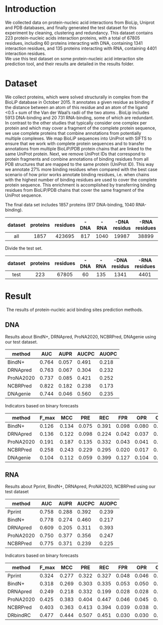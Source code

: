 # Introduction

  We collected data on protein-nucleic acid interactions from BioLip, Uniprot and PDB databases, and finally generated the test dataset for this experiment by cleaning, clustering and redundancy. This dataset contains 223 protein-nucleic acids interaction proteins, with a total of 67805 residues, including 60 proteins interacting with DNA, containing 1341 interaction residues, and 135 proteins interacting with RNA, containing 4401 interaction residues.  
  We use this test dataset on some protein-nucleic acid interaction site prediction tool, and their results are detailed in the results folder.

# Dataset

  We collect proteins, which were solved structurally in complex from the BioLiP database in October 2015. It annotates a given residue as binding if the distance between an atom of this residue and an atom of the ligand <0.5 + sum of the Van der Waal’s radii of the two atoms . BioLip includes 5913 DNA-binding and 20 731 RNA-binding, some of which are redundant. In contrast to the other studies that typically consider one complex per protein and which may cover a fragment of the complete protein sequence, we use complete proteins that combine annotations from potentially multiple complexes. We map BioLiP sequences into UniProt with SIFTS to ensure that we work with complete protein sequences and to transfer annotations from multiple BioLiP/PDB protein chains that are linked to the same UniProt protein. Next, we remove UniProt IDs that correspond to protein fragments and combine annotations of binding residues from all PDB structures that are mapped to the same protein (UniProt ID). This way we annotate 27% more binding residues when compared with the best case scenario of how prior works annotate binding residues, i.e. when chains with the highest number of binding residues are used to cover the complete protein sequence. This enrichment is accomplished by transferring binding residues from BioLiP/PDB chains that cover the same fragment of the UniProt sequence.

  The final data set includes 1857 proteins (817 DNA-binding, 1040 RNA-binding). 

|dataset|proteins|residues|-DNA|-RNA|-DNA residus|-RNA residues|
| :-------: | :--------: | :--------: | :----: | :----: | :------------: | :-------------: |
|all|1857|423695|817|1040|19987|38899|

  Divide the test set.

|dataset|proteins|residues|-DNA|-RNA|-DNA residus|-RNA residues|
| :-------: | :--------: | :--------: | :----: | :----: | :------------: | :-------------: |
|test|223|67805|60|135|1341|4401|

# Result

​	The results of protein-nucleic acid binding sites prediction methods.

## DNA

  Results about BindN+, DRNApred, ProNA2020, NCBRPred, DNAgenie using our test dataset.

|method|AUC|AUPR|AUCPC|AUOPC|
| -----------| -------| -------| -------| -------|
|BindN+|0.764|0.057|0.491|0.218|
|DRNApred|0.763|0.067|0.304|0.232|
|ProNA2020|0.737|0.085|0.421|0.252|
|NCBRPred|0.822|0.182|0.238|0.173|
|DNAgenie|0.744|0.046|0.560|0.235|

  Indicators based on binary forecasts

|method|F_max|MCC|PRE|REC|FPR|OPR|CPR|REC/FPR|REC/OPR|REC/CPR|
| -----------| -------| -------| ---------| -------| -------| -------| -------| ---------| ---------| ---------|
|BindN+|0.126|0.134|0.075|0.391|0.098|0.080|0.354|4.007|4.905|1.103|
|DRNApred|0.136|0.122|0.098|0.224|0.042|0.037|0.112|5.376|6.083|2.011|
|ProNA2020|0.191|0.187|0.135|0.332|0.043|0.041|0.069|7.704|8.034|4.842|
|NCBRPred|0.258|0.243|0.229|0.295|0.020|0.017|0.069|14.680|17.646|4.294|
|DNAgenie|0.104|0.112|0.059|0.399|0.127|0.104|0.469|3.134|3.853|0.850|

## RNA

  Results about Pprint, BindN+, DRNApred, ProNA2020, NCBRPred using our test dataset

|method|AUC|AUPR|AUCPC|AUOPC|
| -----------| -------| -------| -------| -------|
|Pprint|0.758|0.288|0.392|0.239|
|BindN+|0.778|0.274|0.460|0.217|
|DRNApred|0.609|0.205|0.311|0.393|
|ProNA2020|0.750|0.377|0.356|0.247|
|NCBRPred|0.775|0.371|0.239|0.225|

  Indicators based on binary forecasts

|method|F_max|MCC|PRE|REC|FPR|OPR|CPR|REC/FPR|REC/OPR|REC/CPR|
| -----------| -----------------| -----------------| -----------------| -----------------| -----------------| -----------------| -----------------| ------------------| ------------------| ------------------|
|Pprint|0.324|0.277|0.322|0.327|0.048|0.046|0.138|6.842|7.115|2.366|
|BindN+|0.318|0.269|0.303|0.335|0.053|0.050|0.245|6.273|6.764|1.369|
|DRNApred|0.249|0.218|0.332|0.199|0.028|0.028|0.010|7.175|7.085|19.277|
|ProNA2020|0.425|0.383|0.404|0.447|0.046|0.045|0.078|9.778|9.919|5.748|
|NCBRPred|0.403|0.363|0.413|0.394|0.039|0.038|0.079|10.147|10.362|5.011|
|DRbindRC|0.477|0.444|0.507|0.451|0.030|0.030|0.051|14.825|15.029|8.873|
